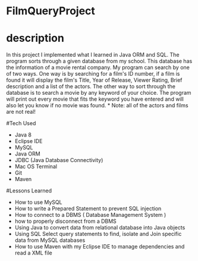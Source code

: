 # FilmQueryProject

# description

In this project I implemented what I learned in Java ORM and SQL. The program sorts through a given database from my school. This database has the information of a movie rental company. My program can search by one of two ways. One way is by searching for a film's ID number, if a film is found it will display the film's Title, Year of Release, Viewer Rating, Brief description and a list of the actors. The other way to sort through the database is to search a movie by any keyword of your choice. The program will print out every movie that fits the keyword you have entered and will also let you know if no movie was found. * Note: all of the actors and films are not real! 

#Tech Used

* Java 8
* Eclipse IDE
* MySQL
* Java ORM
* JDBC (Java Database Connectivity)
* Mac OS Terminal
* Git
* Maven

#Lessons Learned
* How to use MySQL
* How to write a Prepared Statement to prevent SQL injection
* How to connect to a DBMS ( Database Management System )
* how to properly disconnect from a DBMS
* Using Java to convert data from relational database into Java objects
* Using SQL Select query statements to find, isolate and Join specific data from MySQL databases
* How to use Maven with my Eclipse IDE to manage dependencies and read a XML file